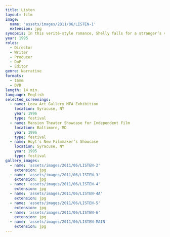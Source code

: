 ```yaml
---
title: Listen
layout: film
image:
  name: 'assets/images/2011/06/LISTEN-1'
  extension: jpg
synopsis: In this verité-style romance, Shelly falls for a stranger’s voice on her answering machine.
year: 1995
roles:
  - Director
  - Writer
  - Producer
  - DoP
  - Editor
genre: Narrative
formats:
  - 16mm
  - DVD
length: 14 min.
language: English
selected_screenings:
  - name: Loew Art Gallery MFA Exhibition
    location: Syracuse, NY
    year: 1996
    type: festival
  - name: Mansion Theater Showcase for Independent Film
    location: Baltimore, MD
    year: 1996
    type: festival
  - name: Hoyt’s New Filmmaker’s Showcase
    location: Syracuse, NY
    year: 1995
    type: festival
gallery_images:
  - name: 'assets/images/2011/06/LISTEN-2'
    extension: jpg
  - name: 'assets/images/2011/06/LISTEN-3'
    extension: jpg
  - name: 'assets/images/2011/06/LISTEN-4'
    extension: jpg
  - name: 'assets/images/2011/06/LISTEN-4A'
    extension: jpg
  - name: 'assets/images/2011/06/LISTEN-5'
    extension: jpg
  - name: 'assets/images/2011/06/LISTEN-6'
    extension: jpg
  - name: 'assets/images/2011/06/LISTEN-MAIN'
    extension: jpg
---
```

